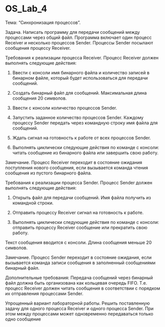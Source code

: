 # OS_Lab_4
Тема: “Синхронизация процессов”.

Задача. Написать программу для передачи сообщений между процессами через 
общий файл. Программа включает один процесс Receiver и несколько процессов 
Sender. Процессы Sender посылают сообщения процессу Receiver.

Требования к реализации процесса Receiver. Процесс Receiver должен 
выполнять следующие действия:
1. Ввести с консоли имя бинарного файла и количество записей в бинарном файле, 
который будет использоваться для передачи сообщений.

2. Создать бинарный файл для сообщений. Максимальная длина сообщения 20 
символов.

3. Ввести с консоли количество процессов Sender.

4. Запустить заданное количество процессов Sender. Каждому процессу Sender
передать через командную строку имя файла для сообщений.

5. Ждать сигнал на готовность к работе от всех процессов Sender.

6. Выполнять циклически следующие действия по команде с консоли: 
читать сообщение из бинарного файла или 
завершить свою работу.

Замечание. Процесс Receiver переходит в состояние ожидания поступления нового 
сообщения, если вызывается команда чтения сообщения из пустого бинарного файла.

Требования к реализации процесса Sender. Процесс Sender должен 
выполнять следующие действия:

1. Открыть файл для передачи сообщений. Имя файла получить из командной строки.

2. Отправить процессу Receiver сигнал на готовность к работе.

3. Выполнять циклически следующие действия по команде с консоли: 
отправить процессу Receiver сообщение или 
прекратить свою работу. 

Текст сообщения вводится с консоли. Длина сообщения меньше 20 символов.

Замечание. Процесс Sender переходит в состояние ожидания, если вызывается 
команда записи сообщения в заполненный сообщениями бинарный файл.

Дополнительные требования: Передача сообщений через бинарный файл 
должна быть организована как кольцевая очередь FIFO. Т.е. процесс Receiver
должен читать сообщения в соответствии с порядком их отправления процессами 
Sender.

Упрощенный вариант лабораторной работы. Решить поставленную задачу 
для одного процесса Receiver и одного процесса Sender. При этом между 
процессами может одновременно передаваться только одно сообщение
